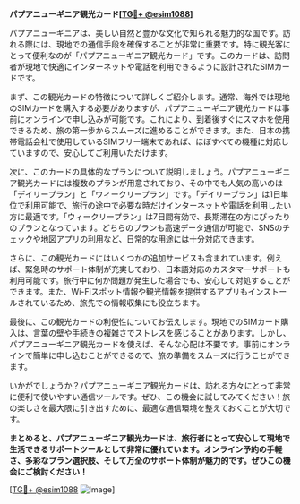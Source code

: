**パプアニューギニア観光カード[[TG💪+ @esim1088](https://t.me/s/esim1088)]**

パプアニューギニアは、美しい自然と豊かな文化で知られる魅力的な国です。訪れる際には、現地での通信手段を確保することが非常に重要です。特に観光客にとって便利なのが「パプアニューギニア観光カード」です。このカードは、訪問者が現地で快適にインターネットや電話を利用できるように設計されたSIMカードです。

まず、この観光カードの特徴について詳しくご紹介します。通常、海外では現地のSIMカードを購入する必要がありますが、パプアニューギニア観光カードは事前にオンラインで申し込みが可能です。これにより、到着後すぐにスマホを使用できるため、旅の第一歩からスムーズに進めることができます。また、日本の携帯電話会社で使用しているSIMフリー端末であれば、ほぼすべての機種に対応していますので、安心してご利用いただけます。

次に、このカードの具体的なプランについて説明しましょう。パプアニューギニア観光カードには複数のプランが用意されており、その中でも人気の高いのは「デイリープラン」と「ウィークリープラン」です。「デイリープラン」は1日単位で利用可能で、旅行の途中で必要な時だけインターネットや電話を利用したい方に最適です。「ウィークリープラン」は7日間有効で、長期滞在の方にぴったりのプランとなっています。どちらのプランも高速データ通信が可能で、SNSのチェックや地図アプリの利用など、日常的な用途には十分対応できます。

さらに、この観光カードにはいくつかの追加サービスも含まれています。例えば、緊急時のサポート体制が充実しており、日本語対応のカスタマーサポートも利用可能です。旅行中に何か問題が発生した場合でも、安心して対処することができます。また、Wi-Fiスポット情報や観光情報を提供するアプリもインストールされているため、旅先での情報収集にも役立ちます。

最後に、この観光カードの利便性についてお伝えします。現地でのSIMカード購入は、言葉の壁や手続きの複雑さでストレスを感じることがあります。しかし、パプアニューギニア観光カードを使えば、そんな心配は不要です。事前にオンラインで簡単に申し込むことができるので、旅の準備をスムーズに行うことができます。

いかがでしょうか？パプアニューギニア観光カードは、訪れる方々にとって非常に便利で使いやすい通信ツールです。ぜひ、この機会に試してみてください！旅の楽しさを最大限に引き出すために、最適な通信環境を整えておくことが大切です。

**まとめると、パプアニューギニア観光カードは、旅行者にとって安心して現地で生活できるサポートツールとして非常に優れています。オンライン予約の手軽さ、多彩なプラン選択肢、そして万全のサポート体制が魅力的です。ぜひこの機会にご検討ください！**

[[TG💪+ @esim1088](https://t.me/s/esim1088) ![Image](https://i.postimg.cc/Y0z9fWf4/image.png)]